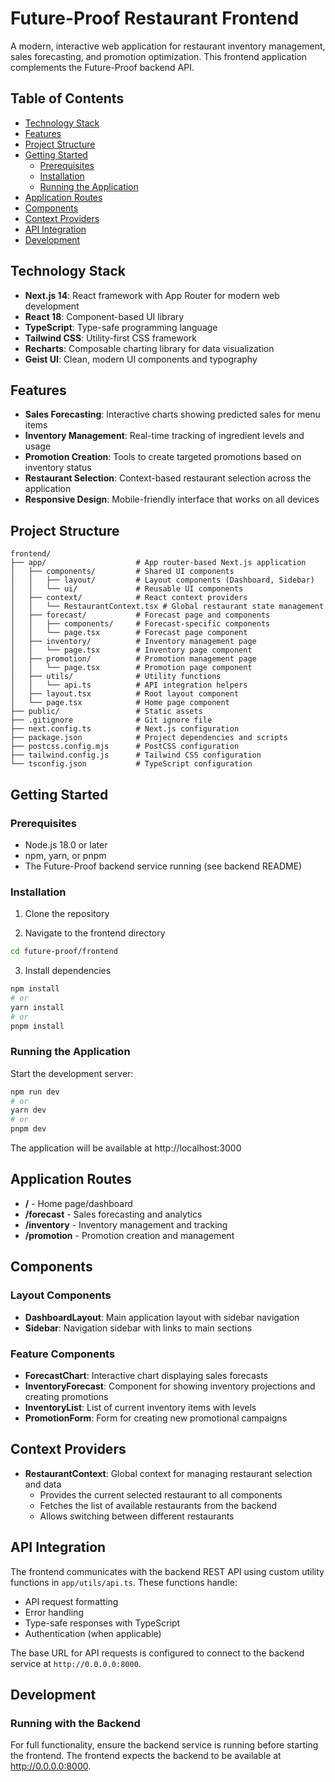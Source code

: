 # Future-Proof Restaurant Frontend

A modern, interactive web application for restaurant inventory management, sales forecasting, and promotion optimization. This frontend application complements the Future-Proof backend API.

## Table of Contents

- [Technology Stack](#technology-stack)
- [Features](#features)
- [Project Structure](#project-structure)
- [Getting Started](#getting-started)
  - [Prerequisites](#prerequisites)
  - [Installation](#installation)
  - [Running the Application](#running-the-application)
- [Application Routes](#application-routes)
- [Components](#components)
- [Context Providers](#context-providers)
- [API Integration](#api-integration)
- [Development](#development)

## Technology Stack

- **Next.js 14**: React framework with App Router for modern web development
- **React 18**: Component-based UI library
- **TypeScript**: Type-safe programming language
- **Tailwind CSS**: Utility-first CSS framework
- **Recharts**: Composable charting library for data visualization
- **Geist UI**: Clean, modern UI components and typography

## Features

- **Sales Forecasting**: Interactive charts showing predicted sales for menu items
- **Inventory Management**: Real-time tracking of ingredient levels and usage
- **Promotion Creation**: Tools to create targeted promotions based on inventory status
- **Restaurant Selection**: Context-based restaurant selection across the application
- **Responsive Design**: Mobile-friendly interface that works on all devices

## Project Structure

```
frontend/
├── app/                    # App router-based Next.js application
│   ├── components/         # Shared UI components
│   │   ├── layout/         # Layout components (Dashboard, Sidebar)
│   │   └── ui/             # Reusable UI components
│   ├── context/            # React context providers
│   │   └── RestaurantContext.tsx # Global restaurant state management
│   ├── forecast/           # Forecast page and components
│   │   ├── components/     # Forecast-specific components
│   │   └── page.tsx        # Forecast page component
│   ├── inventory/          # Inventory management page
│   │   └── page.tsx        # Inventory page component
│   ├── promotion/          # Promotion management page
│   │   └── page.tsx        # Promotion page component
│   ├── utils/              # Utility functions
│   │   └── api.ts          # API integration helpers
│   ├── layout.tsx          # Root layout component
│   └── page.tsx            # Home page component
├── public/                 # Static assets
├── .gitignore              # Git ignore file
├── next.config.ts          # Next.js configuration
├── package.json            # Project dependencies and scripts
├── postcss.config.mjs      # PostCSS configuration
├── tailwind.config.js      # Tailwind CSS configuration
└── tsconfig.json           # TypeScript configuration
```

## Getting Started

### Prerequisites

- Node.js 18.0 or later
- npm, yarn, or pnpm
- The Future-Proof backend service running (see backend README)

### Installation

1. Clone the repository

2. Navigate to the frontend directory

```bash
cd future-proof/frontend
```

3. Install dependencies

```bash
npm install
# or
yarn install
# or
pnpm install
```

### Running the Application

Start the development server:

```bash
npm run dev
# or
yarn dev
# or
pnpm dev
```

The application will be available at http://localhost:3000

## Application Routes

- **/** - Home page/dashboard
- **/forecast** - Sales forecasting and analytics
- **/inventory** - Inventory management and tracking
- **/promotion** - Promotion creation and management

## Components

### Layout Components

- **DashboardLayout**: Main application layout with sidebar navigation
- **Sidebar**: Navigation sidebar with links to main sections

### Feature Components

- **ForecastChart**: Interactive chart displaying sales forecasts
- **InventoryForecast**: Component for showing inventory projections and creating promotions
- **InventoryList**: List of current inventory items with levels
- **PromotionForm**: Form for creating new promotional campaigns

## Context Providers

- **RestaurantContext**: Global context for managing restaurant selection and data
  - Provides the current selected restaurant to all components
  - Fetches the list of available restaurants from the backend
  - Allows switching between different restaurants

## API Integration

The frontend communicates with the backend REST API using custom utility functions in `app/utils/api.ts`. These functions handle:

- API request formatting
- Error handling
- Type-safe responses with TypeScript
- Authentication (when applicable)

The base URL for API requests is configured to connect to the backend service at `http://0.0.0.0:8000`.

## Development

### Running with the Backend

For full functionality, ensure the backend service is running before starting the frontend. The frontend expects the backend to be available at http://0.0.0.0:8000.
